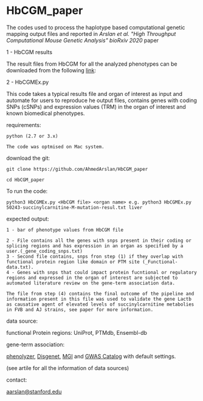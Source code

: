 # HbCGM_paper

The codes used to process the haplotype based computational genetic mapping output files and reported in *Arslan et al. "High Throughput Computational Mouse Genetic Analysis" bioRxiv 2020* paper

1 - HbCGM results

The result files from HbCGM for all the analyzed phenotypes can be downloaded from the following [link](https://drive.google.com/file/d/1ryL_R0__DKN4a_414BS1uCS2-S5bwCtC/view):

2 - HbCGMEx.py

This code takes a typical results file and organ of interest as input and automate for users to reproduce he output files, contains genes with coding SNPs (cSNPs) and expression values (TRM) in the organ of interest and known biomedical phenotypes. 

  requirements: 
  
    python (2.7 or 3.x) 
  
    The code was optmised on Mac system.
  
  
  download the git:
  
    git clone https://github.com/AhmedArslan/HbCGM_paper
    
    cd HbCGM_paper

  To run the code:
  
    python3 HbCGMEx.py <HbCGM file> <organ name> e.g. python3 HbCGMEx.py 50243-succinylcarnitine-M-mutation-resul.txt liver
    
  expected output:
  
    1 - bar of phenotype values from HbCGM file
    
    2 - File contains all the genes with snps present in their coding or splicing regions and has expression in an organ as specified by a user.(_gene_coding_snps.txt) 
    3 - Second file contains, snps fron step (1) if they overlap with functional protein region like domain or PTM site (_Functional-data.txt).
    4 - Genes with snps that could impact protein fucntional or regulatory regions and expressed in the organ of interest are subjected to automated literature review on the gene-term association data. 
    
    The file from step (4) contains the final outcome of the pipeline and information present in this file was used to validate the gene Lactb as causative agent of elevated levels of succinylcarnitine metabolies in FVB and AJ strains, see paper for more information. 
 
    
data source:

  functional Protein regions:
    UniProt, PTMdb, Ensembl-db

  gene-term association:

   [phenolyzer](https://github.com/WGLab/phenolyzer), [Disgenet](https://www.disgenet.org/search), [MGI](http://www.informatics.jax.org/) and [GWAS Catalog](https://www.ebi.ac.uk/gwas/) with default settings. 

(see artile for all the information of data sources)

contact:

<aarslan@stanford.edu>
